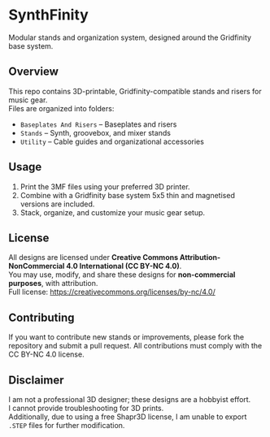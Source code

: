 # SynthFinity

Modular stands and organization system, designed around the Gridfinity base system.

## Overview
This repo contains 3D-printable, Gridfinity-compatible stands and risers for music gear.  
Files are organized into folders:

- `Baseplates And Risers` – Baseplates and risers  
- `Stands` – Synth, groovebox, and mixer stands  
- `Utility` – Cable guides and organizational accessories  

## Usage
1. Print the 3MF files using your preferred 3D printer.  
2. Combine with a Gridfinity base system 5x5 thin and magnetised versions are included.  
3. Stack, organize, and customize your music gear setup. 

## License
All designs are licensed under **Creative Commons Attribution-NonCommercial 4.0 International (CC BY-NC 4.0)**.  
You may use, modify, and share these designs for **non-commercial purposes**, with attribution.  
Full license: https://creativecommons.org/licenses/by-nc/4.0/

## Contributing
If you want to contribute new stands or improvements, please fork the repository and submit a pull request. All contributions must comply with the CC BY-NC 4.0 license.

## Disclaimer
I am not a professional 3D designer; these designs are a hobbyist effort.  
I cannot provide troubleshooting for 3D prints.  
Additionally, due to using a free Shapr3D license, I am unable to export `.STEP` files for further modification.
